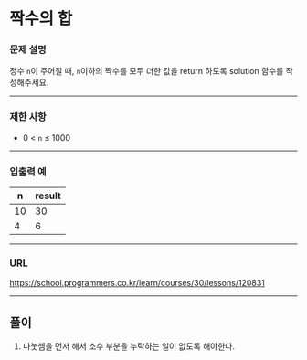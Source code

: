 # 짝수의 합

### 문제 설명

정수 `n`이 주어질 때, `n`이하의 짝수를 모두 더한 값을 return 하도록 solution 함수를 작성해주세요.

-----------
### 제한 사항

- 0 < `n` ≤ 1000

-----------
### 입출력 예

| n   | result |
|-----|--------|
| 10  | 30     |
| 4   | 6      |

-----------
### URL

https://school.programmers.co.kr/learn/courses/30/lessons/120831

-----------
## 풀이
1. 나눗셈을 먼저 해서 소수 부분을 누락하는 일이 없도록 해야한다.